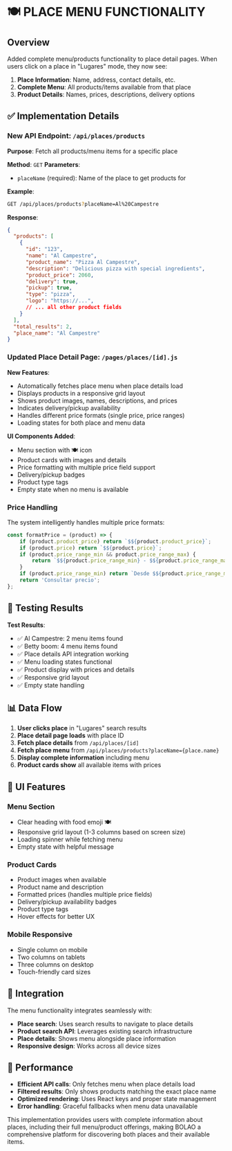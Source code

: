 # 🍽️ PLACE MENU FUNCTIONALITY

## Overview

Added complete menu/products functionality to place detail pages. When users click on a place in "Lugares" mode, they now see:

1. **Place Information**: Name, address, contact details, etc.
2. **Complete Menu**: All products/items available from that place
3. **Product Details**: Names, prices, descriptions, delivery options

## ✅ Implementation Details

### New API Endpoint: `/api/places/products`

**Purpose**: Fetch all products/menu items for a specific place

**Method**: `GET`
**Parameters**:

- `placeName` (required): Name of the place to get products for

**Example**:

```bash
GET /api/places/products?placeName=Al%20Campestre
```

**Response**:

```json
{
  "products": [
    {
      "id": "123",
      "name": "Al Campestre",
      "product_name": "Pizza Al Campestre",
      "description": "Delicious pizza with special ingredients",
      "product_price": 2060,
      "delivery": true,
      "pickup": true,
      "type": "pizza",
      "logo": "https://...",
      // ... all other product fields
    }
  ],
  "total_results": 2,
  "place_name": "Al Campestre"
}
```

### Updated Place Detail Page: `/pages/places/[id].js`

**New Features**:

- Automatically fetches place menu when place details load
- Displays products in a responsive grid layout
- Shows product images, names, descriptions, and prices
- Indicates delivery/pickup availability
- Handles different price formats (single price, price ranges)
- Loading states for both place and menu data

**UI Components Added**:

- Menu section with 🍽️ icon
- Product cards with images and details
- Price formatting with multiple price field support
- Delivery/pickup badges
- Product type tags
- Empty state when no menu is available

### Price Handling

The system intelligently handles multiple price formats:

```javascript
const formatPrice = (product) => {
    if (product.product_price) return `$${product.product_price}`;
    if (product.price) return `$${product.price}`;
    if (product.price_range_min && product.price_range_max) {
        return `$${product.price_range_min} - $${product.price_range_max}`;
    }
    if (product.price_range_min) return `Desde $${product.price_range_min}`;
    return 'Consultar precio';
};
```

## 🧪 Testing Results

**Test Results**:

- ✅ Al Campestre: 2 menu items found
- ✅ Betty boom: 4 menu items found  
- ✅ Place details API integration working
- ✅ Menu loading states functional
- ✅ Product display with prices and details
- ✅ Responsive grid layout
- ✅ Empty state handling

## 📊 Data Flow

1. **User clicks place** in "Lugares" search results
2. **Place detail page loads** with place ID
3. **Fetch place details** from `/api/places/[id]`
4. **Fetch place menu** from `/api/places/products?placeName={place.name}`
5. **Display complete information** including menu
6. **Product cards show** all available items with prices

## 🎨 UI Features

### Menu Section

- Clear heading with food emoji 🍽️
- Responsive grid layout (1-3 columns based on screen size)
- Loading spinner while fetching menu
- Empty state with helpful message

### Product Cards

- Product images when available
- Product name and description
- Formatted prices (handles multiple price fields)
- Delivery/pickup availability badges
- Product type tags
- Hover effects for better UX

### Mobile Responsive

- Single column on mobile
- Two columns on tablets  
- Three columns on desktop
- Touch-friendly card sizes

## 🔗 Integration

The menu functionality integrates seamlessly with:

- **Place search**: Uses search results to navigate to place details
- **Product search API**: Leverages existing search infrastructure
- **Place details**: Shows menu alongside place information
- **Responsive design**: Works across all device sizes

## 🚀 Performance

- **Efficient API calls**: Only fetches menu when place details load
- **Filtered results**: Only shows products matching the exact place name
- **Optimized rendering**: Uses React keys and proper state management
- **Error handling**: Graceful fallbacks when menu data unavailable

This implementation provides users with complete information about places, including their full menu/product offerings, making BOLAO a comprehensive platform for discovering both places and their available items.
